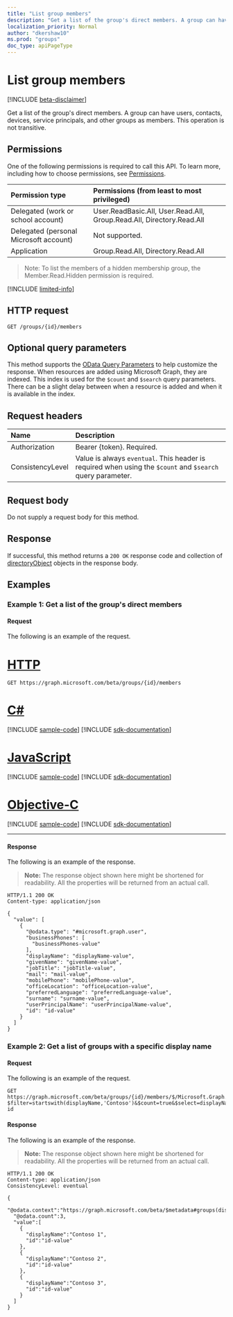 ```yaml
---
title: "List group members"
description: "Get a list of the group's direct members. A group can have users, contacts, devices, service principals, and other groups as members. This operation is not transitive."
localization_priority: Normal
author: "dkershaw10"
ms.prod: "groups"
doc_type: apiPageType
---
```


# List group members

[!INCLUDE [beta-disclaimer](../../includes/beta-disclaimer.md)]

Get a list of the group's direct members. A group can have users, contacts, devices, service principals, and other groups as members. This operation is not transitive.

## Permissions

One of the following permissions is required to call this API. To learn more, including how to choose permissions, see [Permissions](/graph/permissions-reference).

| Permission type | Permissions (from least to most privileged) |
|:--------------- |:------------------------------------------- |
| Delegated (work or school account) | User.ReadBasic.All, User.Read.All, Group.Read.All, Directory.Read.All |
| Delegated (personal Microsoft account) | Not supported. |
| Application | Group.Read.All, Directory.Read.All |

> Note: To list the members of a hidden membership group, the Member.Read.Hidden permission is required.

[!INCLUDE [limited-info](../../includes/limited-info.md)]
 
## HTTP request

<!-- { "blockType": "ignored" } -->
```http
GET /groups/{id}/members
```

## Optional query parameters

This method supports the [OData Query Parameters](/graph/query-parameters) to help customize the response. When resources are added using Microsoft Graph, they are indexed. This index is used for the `$count` and `$search` query parameters. There can be a slight delay between when a resource is added and when it is available in the index.

## Request headers

| Name | Description |
|:---- |:----------- |
| Authorization | Bearer {token}. Required. |
| ConsistencyLevel | Value is always `eventual`. This header is required when using the `$count` and `$search` query parameter. |

## Request body

Do not supply a request body for this method.

## Response

If successful, this method returns a `200 OK` response code and collection of [directoryObject](../resources/directoryobject.md) objects in the response body.

## Examples

### Example 1: Get a list of the group's direct members

#### Request

The following is an example of the request.

# [HTTP](#tab/http)
<!-- {
  "blockType": "request",
  "name": "get_group_members"
}-->
```msgraph-interactive
GET https://graph.microsoft.com/beta/groups/{id}/members
```
# [C#](#tab/csharp)
[!INCLUDE [sample-code](../includes/snippets/csharp/get-group-members-csharp-snippets.md)]
[!INCLUDE [sdk-documentation](../includes/snippets/snippets-sdk-documentation-link.md)]

# [JavaScript](#tab/javascript)
[!INCLUDE [sample-code](../includes/snippets/javascript/get-group-members-javascript-snippets.md)]
[!INCLUDE [sdk-documentation](../includes/snippets/snippets-sdk-documentation-link.md)]

# [Objective-C](#tab/objc)
[!INCLUDE [sample-code](../includes/snippets/objc/get-group-members-objc-snippets.md)]
[!INCLUDE [sdk-documentation](../includes/snippets/snippets-sdk-documentation-link.md)]

---

#### Response

The following is an example of the response.
>**Note:** The response object shown here might be shortened for readability. All the properties will be returned from an actual call.
<!-- {
  "blockType": "response",
  "truncated": true,
  "@odata.type": "microsoft.graph.directoryObject",
  "isCollection": true
} -->
```http
HTTP/1.1 200 OK
Content-type: application/json

{
  "value": [
    {
      "@odata.type": "#microsoft.graph.user",
      "businessPhones": [
        "businessPhones-value"
      ],
      "displayName": "displayName-value",
      "givenName": "givenName-value",
      "jobTitle": "jobTitle-value",
      "mail": "mail-value",
      "mobilePhone": "mobilePhone-value",
      "officeLocation": "officeLocation-value",
      "preferredLanguage": "preferredLanguage-value",
      "surname": "surname-value",
      "userPrincipalName": "userPrincipalName-value",
      "id": "id-value"
    }
  ]
}
```

### Example 2: Get a list of groups with a specific display name

#### Request

The following is an example of the request.

<!-- {
  "blockType": "request",
  "name": "get_group_transitivemembers"
}-->

```msgraph-interactive
GET https://graph.microsoft.com/beta/groups/{id}/members/$/Microsoft.Graph.Group?$filter=startswith(displayName,'Contoso')&$count=true&$select=displayName, id 
```

#### Response

The following is an example of the response.
>**Note:** The response object shown here might be shortened for readability. All the properties will be returned from an actual call.

<!-- {
  "blockType": "response",
  "truncated": true,
  "@odata.type": "microsoft.graph.directoryObject",
  "isCollection": true
} -->
```http
HTTP/1.1 200 OK
Content-type: application/json
ConsistencyLevel: eventual

{
  "@odata.context":"https://graph.microsoft.com/beta/$metadata#groups(displayName,id)",
  "@odata.count":3,
  "value":[
    {
      "displayName":"Contoso 1",
      "id":"id-value"
    },
    {
      "displayName":"Contoso 2",
      "id":"id-value"
    },
    {
      "displayName":"Contoso 3",
      "id":"id-value"
    }
  ]
}
```

<!-- uuid: 8fcb5dbc-d5aa-4681-8e31-b001d5168d79
2015-10-25 14:57:30 UTC -->
<!--
{
  "type": "#page.annotation",
  "description": "List group members",
  "keywords": "",
  "section": "documentation",
  "tocPath": "",
  "suppressions": [
  ]
}
-->
